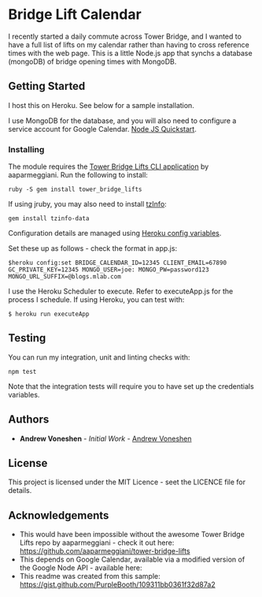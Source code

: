 # Bridge Lift Calendar

I recently started a daily commute across Tower Bridge, and I wanted to have a full list of lifts on my calendar rather than having to cross reference times with the web page. This is a little Node.js app that synchs a database (mongoDB) of bridge opening times with MongoDB. 

## Getting Started

I host this on Heroku. See below for a sample installation.

I use MongoDB for the database, and you will also need to configure a service account for Google Calendar. [Node JS Quickstart](https://developers.google.com/calendar/quickstart/nodejs).

### Installing

The module requires the [Tower Bridge Lifts CLI application](https://github.com/aaparmeggiani/tower-bridge-lifts) by aaparmeggiani. Run the following to install:

```
ruby -S gem install tower_bridge_lifts
```

If using jruby, you may also need to install [tzInfo](https://github.com/tzinfo/tzinfo/issues/37):

```
gem install tzinfo-data
```

Configuration details are managed using [Heroku config variables](https://devcenter.heroku.com/articles/config-vars).

Set these up as follows - check the format in app.js:

```
$heroku config:set BRIDGE_CALENDAR_ID=12345 CLIENT_EMAIL=67890 GC_PRIVATE_KEY=12345 MONGO_USER=joe: MONGO_PW=password123 MONGO_URL_SUFFIX=@blogs.mlab.com
```

I use the Heroku Scheduler to execute. Refer to executeApp.js for the process I schedule. If using Heroku, you can test with:

```
$ heroku run executeApp
```

## Testing

You can run my integration, unit and linting checks with:

```
npm test
```

Note that the integration tests will require you to have set up the credentials variables.

## Authors

* **Andrew Voneshen** - *Initial Work* - [Andrew Voneshen](https://github.com/avoneshen)

## License
This project is licensed under the MIT Licence - seet the LICENCE file for details.

## Acknowledgements

* This would have been impossible without the awesome Tower Bridge Lifts repo by aaparmeggiani - check it out here: https://github.com/aaparmeggiani/tower-bridge-lifts
* This depends on Google Calendar, available via a modified version of the Google Node API - available here: 
* This readme was created from this sample: https://gist.github.com/PurpleBooth/109311bb0361f32d87a2